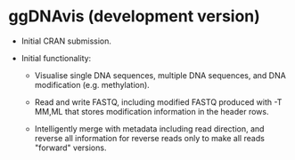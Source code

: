 # ggDNAvis (development version)

* Initial CRAN submission.

* Initial functionality: 

    * Visualise single DNA sequences, multiple DNA 
    sequences, and DNA modification (e.g. methylation).

    * Read and write FASTQ, including modified FASTQ 
    produced with -T MM,ML that stores modification 
    information in the header rows.

    * Intelligently merge with metadata including read
    direction, and reverse all information for reverse reads
    only to make all reads "forward" versions.
